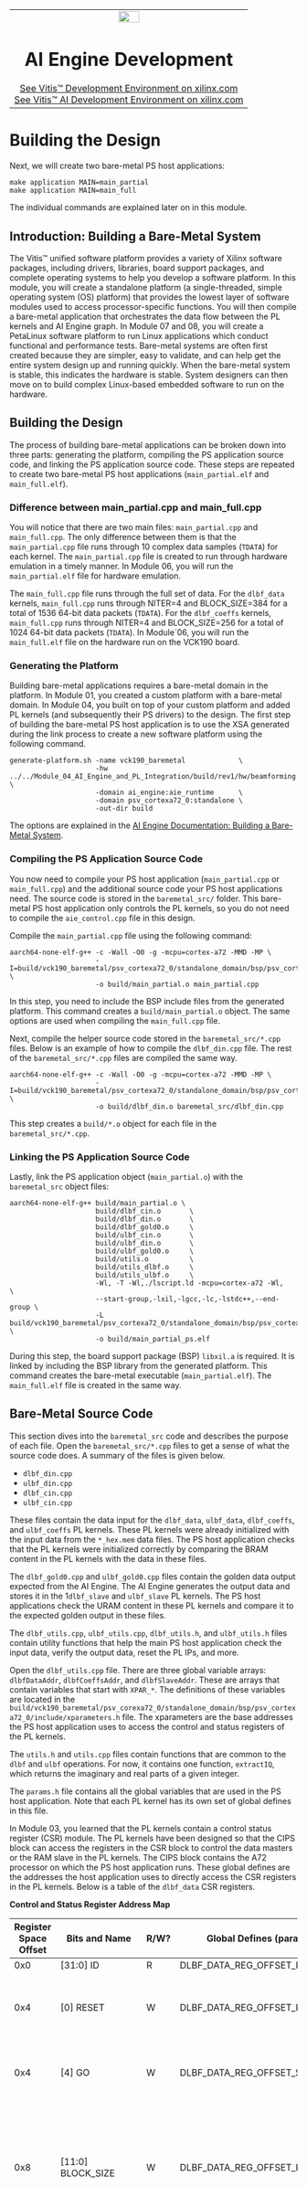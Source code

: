 ﻿<table class="sphinxhide" width="100%">
 <tr width="100%">
    <td align="center"><img src="https://raw.githubusercontent.com/Xilinx/Image-Collateral/main/xilinx-logo.png" width="30%"/><h1>AI Engine Development</h1>
    <a href="https://www.xilinx.com/products/design-tools/vitis.html">See Vitis™ Development Environment on xilinx.com</br></a>
    <a href="https://www.xilinx.com/products/design-tools/vitis/vitis-ai.html">See Vitis™ AI Development Environment on xilinx.com</a>
    </td>
 </tr>
</table>

# Building the Design

Next, we will create two bare-metal PS host applications:

```
make application MAIN=main_partial
make application MAIN=main_full
```
The individual commands are explained later on in this module.

## Introduction: Building a Bare-Metal System

The Vitis™ unified software platform provides a variety of Xilinx software packages, including drivers, libraries, board support packages, and complete operating systems to help you develop a software platform. In this module, you will create a standalone platform (a single-threaded, simple operating system (OS) platform) that provides the lowest layer of software modules used to access processor-specific functions. You will then compile a bare-metal application that orchestrates the data flow between the PL kernels and AI Engine graph. In Module 07 and 08, you will create a PetaLinux software platform to run Linux applications which conduct functional and performance tests. Bare-metal systems are often first created because they are simpler, easy to validate, and can help get the entire system design up and running quickly. When the bare-metal system is stable, this indicates the hardware is stable. System designers can then move on to build complex Linux-based embedded software to run on the hardware.  

## Building the Design

The process of building bare-metal applications can be broken down into three parts: generating the platform, compiling the PS application source code, and linking the PS application source code. These steps are repeated to create two bare-metal PS host applications (``main_partial.elf`` and ``main_full.elf``).

### Difference between main_partial.cpp and main_full.cpp

You will notice that there are two main files: ``main_partial.cpp`` and ``main_full.cpp``. The only difference between them is that the ``main_partial.cpp`` file runs through 10 complex data samples (``TDATA``) for each kernel. The ``main_partial.cpp`` file is created to run through hardware emulation in a timely manner. In Module 06, you will run the ``main_partial.elf`` file for hardware emulation.

The ``main_full.cpp`` file runs through the full set of data. For the ``dlbf_data`` kernels, ``main_full.cpp`` runs through NITER=4 and BLOCK_SIZE=384 for a total of 1536 64-bit data packets (``TDATA``). For the ``dlbf_coeffs`` kernels, ``main_full.cpp`` runs through NITER=4 and BLOCK_SIZE=256 for a total of 1024 64-bit data packets (``TDATA``). In Module`06, you will run the ``main_full.elf`` file on the hardware run on the VCK190 board.

### Generating the Platform

Building bare-metal applications requires a bare-metal domain in the platform. In Module 01, you created a custom platform with a bare-metal domain. In Module 04, you built on top of your custom platform and added PL kernels (and subsequently their PS drivers) to the design. The first step of building the bare-metal PS host application is to use the XSA generated during the link process to create a new software platform using the following command.

```
generate-platform.sh -name vck190_baremetal             \
                     -hw  ../../Module_04_AI_Engine_and_PL_Integration/build/rev1/hw/beamforming.rev1.hw.xsa \
                     -domain ai_engine:aie_runtime      \
                     -domain psv_cortexa72_0:standalone \
                     -out-dir build
```
The options are explained in the [AI Engine Documentation: Building a Bare-Metal System](https://www.xilinx.com/html_docs/xilinx2021_1/vitis_doc/integrate_ai_engine_application.html#ariaid-title10).  

### Compiling the PS Application Source Code    

You now need to compile your PS host application (``main_partial.cpp`` or ``main_full.cpp``) and the additional source code your PS host applications need. The source code is stored in the ``baremetal_src/`` folder. This bare-metal PS host application only controls the PL kernels, so you do not need to compile the ``aie_control.cpp`` file in this design.  

Compile the ``main_partial.cpp`` file using the following command:

```
aarch64-none-elf-g++ -c -Wall -O0 -g -mcpu=cortex-a72 -MMD -MP \
                     -I=build/vck190_baremetal/psv_cortexa72_0/standalone_domain/bsp/psv_cortexa72_0/include  \  
                     -o build/main_partial.o main_partial.cpp

```

In this step, you need to include the BSP include files from the generated platform. This command creates a `build/main_partial.o` object. The same options are used when compiling the ``main_full.cpp`` file.   

Next, compile the helper source code stored in the ``baremetal_src/*.cpp`` files. Below is an example of how to compile the ``dlbf_din.cpp`` file. The rest of the ``baremetal_src/*.cpp`` files are compiled the same way.

```
aarch64-none-elf-g++ -c -Wall -O0 -g -mcpu=cortex-a72 -MMD -MP \
                     -I=build/vck190_baremetal/psv_cortexa72_0/standalone_domain/bsp/psv_cortexa72_0/include \   
                     -o build/dlbf_din.o baremetal_src/dlbf_din.cpp
```

This step creates a ``build/*.o`` object for each file in the ``baremetal_src/*.cpp``.

### Linking the PS Application Source Code  

Lastly, link the PS application object (``main_partial.o``) with the ``baremetal_src`` object files:

```
aarch64-none-elf-g++ build/main_partial.o \
                     build/dlbf_cin.o       \
                     build/dlbf_din.o       \
                     build/dlbf_gold0.o     \
                     build/ulbf_cin.o       \
                     build/ulbf_din.o       \
                     build/ulbf_gold0.o     \
                     build/utils.o          \
                     build/utils_dlbf.o     \
                     build/utils_ulbf.o     \
                     -Wl, -T -Wl,./lscript.ld -mcpu=cortex-a72 -Wl,     \
                     --start-group,-lxil,-lgcc,-lc,-lstdc++,--end-group \
                     -L build/vck190_baremetal/psv_cortexa72_0/standalone_domain/bsp/psv_cortexa72_0/lib \
                     -o build/main_partial_ps.elf
```

During this step, the board support package (BSP) ``libxil.a`` is required. It is linked by including the BSP library from the generated platform. This command creates the bare-metal executable (``main_partial.elf``). The ``main_full.elf`` file is created in the same way.

## Bare-Metal Source Code

This section dives into the ``baremetal_src`` code and describes the purpose of each file. Open the ``baremetal_src/*.cpp`` files to get a sense of what the source code does. A summary of the files is given below.

* ``dlbf_din.cpp``
* ``ulbf_din.cpp``
* ``dlbf_cin.cpp``
* ``ulbf_cin.cpp``

These files contain the data input for the ``dlbf_data``, ``ulbf_data``, ``dlbf_coeffs``, and ``ulbf_coeffs`` PL kernels. These PL kernels were already initialized with the input data from the ``*_hex.mem`` data files. The PS host application checks that the PL kernels were initialized correctly by comparing the BRAM content in the PL kernels with the data in these files.

The ``dlbf_gold0.cpp`` and ``ulbf_gold0.cpp`` files contain the golden data output expected from the AI Engine. The AI Engine generates the output data and stores it in the 1``dlbf_slave`` and ``ulbf_slave`` PL kernels. The PS host applications check the URAM content in these PL kernels and compare it to the expected golden output in these files.

The ``dlbf_utils.cpp``, ``ulbf_utils.cpp``, ``dlbf_utils.h``, and ``ulbf_utils.h`` files contain utility functions that help the main PS host application check the input data, verify the output data, reset the PL IPs, and more.

Open the ``dlbf_utils.cpp`` file. There are three global variable arrays: `dlbfDataAddr`, `dlbfCoeffsAddr`, and `dlbfSlaveAddr`. These are arrays that contain variables that start with `XPAR_*`. The definitions of these variables are located in the `build/vck190_baremetal/psv_corexa72_0/standalone_domain/bsp/psv_cortexa72_0/include/xparameters.h` file. The xparameters are the base addresses the PS host application uses to access the control and status registers of the PL kernels.

The ``utils.h`` and ``utils.cpp`` files contain functions that are common to the ``dlbf`` and ``ulbf`` operations. For now, it contains one function, `extractIQ`, which returns the imaginary and real parts of a given integer.

The ``params.h`` file contains all the global variables that are used in the PS host application. Note that each PL kernel has its own set of global defines in this file.

In Module 03, you learned that the PL kernels contain a control status register (CSR) module. The PL kernels have been designed so that the CIPS block can access the registers in the CSR block to control the data masters or the RAM slave in the PL kernels. The CIPS block contains the A72 processor on which the PS host application runs. These global defines are the addresses the host application uses to directly access the CSR registers in the PL kernels. Below is a table of the ``dlbf_data`` CSR registers.

**Control and Status Register Address Map**

| Register Space Offset | Bits and Name | R/W? | Global Defines (params.h) | Description |  
|  ---  |  ---  |  ---  | --- | --- |
| 0x0 | \[31:0\] ID | R | DLBF_DATA_REG_OFFSET_ID | 32-bit ID register.|
| 0x4 | \[0\] RESET | W | DLBF_DATA_REG_OFFSET_RESET | 1:assert, 0:deassert. Also assigned to the `m_axis_rst_bram` input in the CRS module. |
| 0x4 | \[4\] GO | W | DLBF_DATA_REG_OFFSET_START | 1: start PL traffic, 0: stop PL traffic. Also assigned to the `go_bram` input in the CRS module. |
| 0x8 | \[11:0\] BLOCK_SIZE | W | DLBF_DATA_REG_OFFSET_BLOCK_SIZE | Sets the block size of the stream frame. TLAST is asserted for every <BLOCK_SIZE> number of cycles. Also assigned to the block_size_bram input in the CRS module. |  
| 0xC | \[11:0\] NITER | W| DLBF_DATA_REG_OFFSET_NITER | Sets the number of iterations of the data to go through. If this set to 0, data will be transmitted to the AI Engine forever. Also assigned to the niter_bram input in the CRS module. The bare-metal host applications set this register to 4.|
| 0x10 | \[15:0\] ROLLOVER_ADDR | W | DLBF_DATA_REG_OFFSET_ROLLOVER | When the BRAM address reaches the rollover address, it will reset to 0. Also assigned to the rollover_addr_bram input in the CRS module. |
| 0x20 | \[0\] MASTER_DONE | R | DLBF_DATA_REG_OFFSET_DONE | When this status register is 1'b, the data master is done sending data to the AI Engine. Also assigned to the m0_done_bram input in the CRS module. |

All the PL master kernels (``dlbf_data``, ``dlfbf_coeffs``, ``ulbf_data``, and ``ulbf_coeffs``) also contain multiple PL data masters (BRAMs). The ``dlbf_data`` and ``dlbf_coeffs`` have four data masters. The ``ulbf_data`` and ``ulbf_coeffs`` have eight data masters. Each of these data masters also has its own set of CRS registers. The PS host application can access each PL data master register by adding the ``dlbf_data`` xparameter + the data master’s offset + the CRS offset + the CRS register offset.

The following table is a list of the ``dlbf_data`` data masters’ offsets and the CRS offset:

**Register Address Map**

| Register Space Offset | Bits and Name | R/W? | Global Defines (params.h) | Description |  
|  ---  |  ---  |  ---  | --- | --- |
|0x0000_0000|--|R| DLBF_DATA_RAM0_OFFSET | Master 0 data offset. |
|0x0010_0000|--|R| DLBF_DATA_RAM1_OFFSET | Master 1 data offset. |
|0x0020_0000|--|R| DLBF_DATA_RAM2_OFFSET | Master 2 data offset. |
|0x0030_0000|--|R| DLBF_DATA_RAM3_OFFSET | Master 3 data offset. |
|0x0008_0000|--|R| DLBF_DATA_CSR_OFFSET  | CSR offset.          |

For example, if the PS host application wants to write to the RESET register of data master 0 in the ``dlbf_data_00`` PL kernel, it must write to the following address:

```
RESET0_ADDR = XPAR_DLBF_DATA_00 + DLBF_DATA_RAM0_OFFSET + DLBF_DATA_CSR_OFFSET + DLBF_DATA_REG_OFFSET_RESET
```

The rest of the PL master kernels (``dlbf_data``, ``dlbf_coeffs``, ``ulbf_data``, and ``ulbf_coeffs``) also have similar register address mappings.

The control and status registers of the ``dlbf_slave`` PL kernel are shown in the following table.

**Register Address Map**

| Register Space Offset | Bits and Name | R/W? | Global Defines (params.h) | Description |  
|  ---  |  ---  |  ---  | --- | --- |
| 0x0 | \[31:0\] ID | R | DLBF_SLAVE_REG_OFFSET_ID | 32-bit ID register.|
| 0x4 | \[0\] RESET | W | DLBF_SLAVE_REG_OFFSET_RESET | 1:assert, 0:de-assert. Also assigned to the `slave_rst_bram` input in the CRS module. |
| 0xC | \[11:0\] NITER | W | DLBF_SLAVE_REG_OFFSET_NITER | Sets the number of iterations of the data to go through. If this set to 0m, data will be transmitted to the AI Engine forever. Also assigned to the niter_bram input in the CRS module. The main_partial.cpp sets this to 4. The main_full.cpp sets this is TODO. |
| 0x20 | \[0\] SLAVE_DONE | R | DLBF_SLAVE_REG_OFFSET_DONE | When this status register is 1'b, the RAM slave is done receiving data from the AI Engine. Also assigned to the rxdone_bram input in the CRS module. |

Each data slave PL kernel (``dlbf_slave`` and ``ulbf_slave``) contain only one RAM slave (URAM). The PS host application can access each RAM slave module by adding the CRS offset (0x0008_0000) to the CRS register offset. For example, to access the NITER register, write to the following address:

```
NITER_ADDR = DLBF_SLAVE_CSR_OFFSET + DLBF_SLAVE_REG_OFFSET_NITER
```

The ``ulbf_slave`` PL kernel also has the same register address mapping, and its CSR registers are accessed in the same way.

## PS Host Application

The next step is to review the PS host application and understand how it orchestrates the data flow between the PL kernels and the AI Engine. The PS host application also verifies the output data stored in the ``dlbf_slave`` and ``ulbf_slave`` PL kernels by comparing it to golden reference data.

### Main Function

Open the ``main_partial.cpp`` source code and review the main function. It calls two functions: ``test_dlbf`` and ``test_ulbf``. If either of them return 0, the test has failed. If both of them return 1, the test has passed. The ``test_ulbf`` function is structured in the same way as the ``test_dlbf`` function.

### test_dlbf/test_ulbf Functions

This section details the ``test_dlbf`` function (it is left to you to review the ``test_ulbf`` function). The diagram below shows the execution flow of the ``test_dlbf`` and ``test_ulbf`` functions.

![PS Host Application Execution Flow](images/Mod5_application_execution_flow.PNG)

### Reset

The first thing the `test_dlbf` function does is call the `dlbf_reset` function (defined in the `utils_dlbf.cpp` file). This function resets the ``dlbf_data``, ``dlbf_coeff``, and ``dlbf_slave`` PL kernels. This is done by asserting and deasserting the DLBF_DATA_REG_OFFSET_RESET register using the `Xil_Out32` function. The `Xil_Out32` function is part of the Xilinx Hardware Abstraction Layer API in the standalone library. This API is used throughout this PS host application. See the OS and Libraries Document Collection ([UG643](https://www.xilinx.com/search/support-keyword-search.html#q=ug643)) for the full API documentation.

### Configuration

The `test_dlbf` function calls the `dlbf_data_config_ips`, `dlbf_coeffs_config_ips`, and `dlbf_slave_config_ips` functions. The functions configure the BLOCK_SIZE, NITER, and ROLLOVER_ADDR registers.

| PL Kernel | BLOCK_SIZE | NITER | ROLLOVER_ADDR |  
|  ---  |  ---  |  ---  |  ---  |
| dlbf_data | 384 64-bit TDATA | 4 | 1536 |
| dlbf_coeffs | 256 64-bit TDATA | 4 | 1024 |
| dlbf_slave | 768 32-bit TDATA | 4 | -- |

### Check RAM

The `dlbf_data_check_ram` and `dlbf_coeffs_check_ram` functions are called. These functions are optional, but they are useful for debugging. In Module 03, the BRAMs in the ``dlbf_data`` and ``dlbf_coeffs`` PL kernels were initialized to input data stored in ``*_hex.mem`` data files. These `check_ram` functions ensure that the ``dlbf_data`` and ``dlbf_coeffs`` RAMs have been initialized to the correct values. The golden input data is stored in the `dlbf_din.cpp` and `dlbf_coeffs.cpp` files.

### Start

The `dlbf_start` function is called. This function asserts the `GO` register bit for the ``dlbf_data`` and ``dlbf_coeffs`` PL kernels to start the PL traffic to the AI Engine.

### Wait for Done: Inputs

The `dlbf_data_wait_for_done` is called continuously in a while loop. This function reads the MASTER_DONE register on each ``dlbf_data`` PL kernel. When all four data masters in the ``dlbf_data`` PL kernels have a status of DONE, the function returns a 1'b, which breaks the while loop. The while loop only calls the function 100 times maximum, and times out if the ``dlbf_data`` kernels are not done by then.

After the ``dlbf_data`` kernels are done sending their data to the AI Engine, wait for the ``dlbf_coeffs`` to send their data to the AI Engine. If the ``dlbf_data`` or ``dlbf_coeffs`` kernels time out, the test fails.

### Wait for Done: Outputs

Wait for the ``dlbf_slave`` kernels to finish receiving output data from the AI Engine. The ``dlbf_slaves`` are done when NITER\*BLOCKSIZE number of 32-bit complex data samples (``TDATA``) are received from the AI Engine. If the ``dlbf_slaves`` time out, the test fails.

### Verify Output

If the ``dlbf_slave`` does not time out, the `test_dlbf` function calls the `dlbf_slave_read_and_verify` function. This function compares the data in the ``dlbf_slave`` to the golden output data in the `dlbf_gold0.cpp` file. If there are any mismatches, the test fails. If all the output data matches the golden output data, then the `test_dlbf` passes and returns a 1'b to the main function.

## Test ULBF

The main function then calls the `test_ulbf` function. It starts the ULBF kernels and verifies the output of the AI Engine using the same execution flow as the `test_dlbf` function.

## References

* Xilinx Standalone Library Documentation OS and Libraries Document Collection ([UG643](https://www.xilinx.com/search/support-keyword-search.html#q=ug643))
* [AI Engine Documentation: Building a Bare-Metal System](https://docs.xilinx.com/r/en-US/ug1076-ai-engine-environment/Building-a-Bare-metal-System)

### Support

GitHub issues will be used for tracking requests and bugs. For questions go to [forums.xilinx.com](http://forums.xilinx.com/).

### License

Licensed under the Apache License, Version 2.0 (the "License"); you may not use this file except in compliance with the License.

You may obtain a copy of the License at [http://www.apache.org/licenses/LICENSE-2.0]( http://www.apache.org/licenses/LICENSE-2.0 )



Unless required by applicable law or agreed to in writing, software distributed under the License is distributed on an "AS IS" BASIS, WITHOUT WARRANTIES OR CONDITIONS OF ANY KIND, either express or implied. See the License for the specific language governing permissions and limitations under the License.

<p align="center"> XD016 | &copy; Copyright 2022 Xilinx, Inc.</p>
